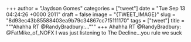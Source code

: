 
+++
author = "Jaydson Gomes"
categories = ["tweet"]
date = "Tue Sep 13 04:24:26 +0000 2011"
draft = false
image = "{TWEET_IMAGE}"
slug = "8d93ec43b85588403ea9b79c34867cc7f5111170"
tags = ["tweet"]
title = """Ahahha RT @RandyBradbury:..."""
+++
Ahahha RT @RandyBradbury: @FatMike_of_NOFX I was just listening to The Decline...you rule we suck
